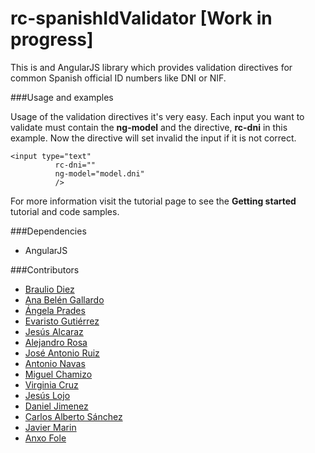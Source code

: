 # rc-spanishIdValidator [Work in progress] 

This is and AngularJS library which provides validation directives for common Spanish official ID numbers like DNI or NIF.

###Usage and examples

Usage of the validation directives it's very easy.
Each input you want to validate must contain the **ng-model** and the directive, **rc-dni** in this example. Now the directive will set invalid the input if it is not correct.

```
<input type="text" 
          rc-dni=""
          ng-model="model.dni" 
          />
```

For more information visit the tutorial page to see the **Getting started** tutorial and code samples.

###Dependencies
* AngularJS

###Contributors
* [Braulio Diez](https://github.com/brauliodiez)
* [Ana Belén Gallardo](https://github.com/anenchu) 
* [Ángela Prades](https://github.com/AngelaPrades) 
* [Evaristo Gutiérrez](https://github.com/varyvol)
* [Jesús Alcaraz](https://github.com/jesus751990)
* [Alejandro Rosa](https://github.com/arp82)
* [José Antonio Ruiz](https://github.com/JoseAntonioRuiz)
* [Antonio Navas](https://github.com/antonionavas)
* [Miguel Chamizo](https://github.com/MiguelChamizo)
* [Virginia Cruz](https://github.com/virgy87)
* [Jesús Lojo](https://github.com/jesusweb)
* [Daniel Jimenez](https://github.com/enterdanix)
* [Carlos Alberto Sánchez](https://github.com/casaki)
* [Javier Marin](https://github.com/javiermarin)
* [Anxo Fole](https://github.com/anxofole)
